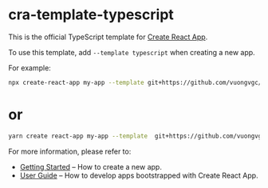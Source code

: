 # cra-template-typescript

This is the official TypeScript template for [Create React App](https://github.com/facebook/create-react-app).

To use this template, add `--template typescript` when creating a new app.

For example:

```sh
npx create-react-app my-app --template git+https://github.com/vuongvgc/cra-template-typescript.git
```
# or
```sh
yarn create react-app my-app --template  git+https://github.com/vuongvgc/cra-template-typescript.git
```

For more information, please refer to:

- [Getting Started](https://create-react-app.dev/docs/getting-started) – How to create a new app.
- [User Guide](https://create-react-app.dev) – How to develop apps bootstrapped with Create React App.
